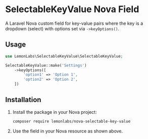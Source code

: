 # SelectableKeyValue Nova Field

A Laravel Nova custom field for key-value pairs where the key is a dropdown (select) with options set via `->keyOptions()`.

## Usage

```php
use LemonLabs\SelectableKeyValue\SelectableKeyValue;

SelectableKeyValue::make('Settings')
    ->keyOptions([
        'option1' => 'Option 1',
        'option2' => 'Option 2',
    ])
```

## Installation

1. Install the package in your Nova project:
   ```sh
   composer require lemonlabs/nova-selectable-key-value
   ```
2. Use the field in your Nova resource as shown above.
